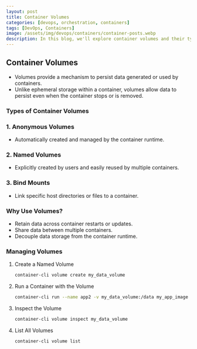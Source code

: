 ```yaml
---
layout: post
title: Container Volumes
categories: [devops, orchestration, containers]
tags: [DevOps, Containers]
image: /assets/img/devops/containers/container-posts.webp
description: In this blog, we'll explore container volumes and their types.
---
```


## Container Volumes

- Volumes provide a mechanism to persist data generated or used by containers.
- Unlike ephemeral storage within a container, volumes allow data to persist even when the container stops or is removed.

### Types of Container Volumes

### 1. Anonymous Volumes

- Automatically created and managed by the container runtime.

### 2. Named Volumes

- Explicitly created by users and easily reused by multiple containers.

### 3. Bind Mounts

- Link specific host directories or files to a container.

### Why Use Volumes?

- Retain data across container restarts or updates.
- Share data between multiple containers.
- Decouple data storage from the container runtime.

### Managing Volumes

1. Create a Named Volume

    ```sh
    container-cli volume create my_data_volume
    ```

2. Run a Container with the Volume

    ```sh
    container-cli run --name app2 -v my_data_volume:/data my_app_image
    ```

3. Inspect the Volume

    ```sh
    container-cli volume inspect my_data_volume
    ```

4. List All Volumes

    ```sh
    container-cli volume list
    ```
